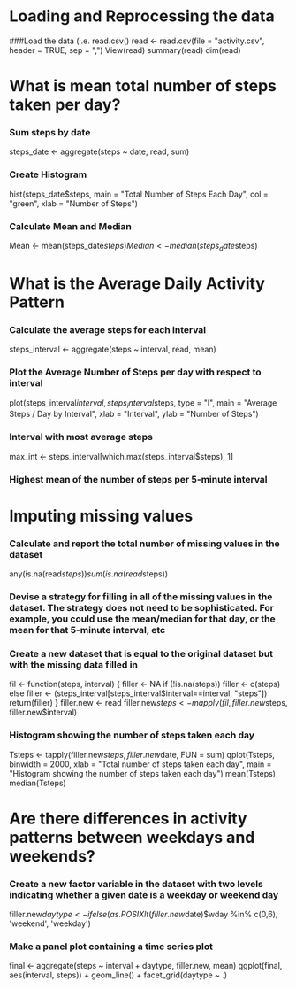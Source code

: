 
# Loading and Reprocessing the data

###Load the data (i.e. read.csv()
read <- read.csv(file = "activity.csv", header = TRUE, sep = ",")
View(read)
summary(read)
dim(read)



# What is mean total number of steps taken per day?

### Sum steps by date
steps_date <- aggregate(steps ~ date, read, sum)
### Create Histogram
hist(steps_date$steps, main = "Total Number of Steps Each Day", col = "green", xlab = "Number of Steps")
### Calculate Mean and Median
Mean <- mean(steps_date$steps)
Median <- median(steps_date$steps)




# What is the Average Daily Activity Pattern

### Calculate the average steps for each interval
steps_interval <- aggregate(steps ~ interval, read, mean)
### Plot the Average Number of Steps per day with respect to interval
plot(steps_interval$interval, steps_interval$steps, type = "l", main = "Average Steps / Day by Interval", xlab = "Interval", ylab = "Number of Steps")
### Interval with most average steps
max_int <- steps_interval[which.max(steps_interval$steps), 1]
### Highest mean of the number of steps per 5-minute interval



# Imputing missing values

### Calculate and report the total number of missing values in the dataset 
any(is.na(read$steps))
sum(is.na(read$steps))

### Devise a strategy for filling in all of the missing values in the dataset. The strategy does not need to be sophisticated. For example, you could use the mean/median for that day, or the mean for that 5-minute interval, etc
### Create a new dataset that is equal to the original dataset but with the missing data filled in
fil <- function(steps, interval) {
  filler <- NA
  if (!is.na(steps))
    filler <- c(steps)
  else
    filler <- (steps_interval[steps_interval$interval==interval, "steps"])
  return(filler)
}
filler.new <- read
filler.new$steps <- mapply(fil, filler.new$steps, filler.new$interval)

### Histogram showing the number of steps taken each day
Tsteps <- tapply(filler.new$steps, filler.new$date, FUN = sum)
qplot(Tsteps, binwidth = 2000, xlab = "Total number of steps taken each day", main = "Histogram showing the number of steps taken each day")
mean(Tsteps)
median(Tsteps)


# Are there differences in activity patterns between weekdays and weekends?

### Create a new factor variable in the dataset with two levels indicating whether a given date is a weekday or weekend day
filler.new$daytype <- ifelse(as.POSIXlt(filler.new$date)$wday %in% c(0,6), 'weekend', 'weekday')
### Make a panel plot containing a time series plot
final <- aggregate(steps ~ interval + daytype, filler.new, mean)
ggplot(final, aes(interval, steps)) + geom_line() + facet_grid(daytype ~ .)
